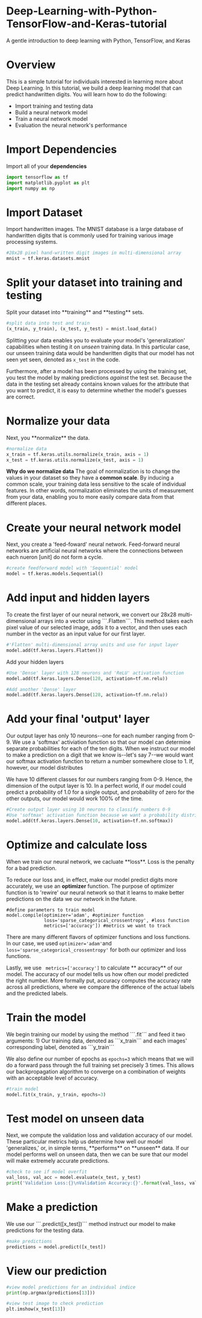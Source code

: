 # Deep-Learning-with-Python-TensorFlow-and-Keras-tutorial
A gentle introduction to deep learning with Python, TensorFlow, and Keras

<h1>Overview</h1>
This is a simple tutorial for individuals interested in learning more about Deep Learning. In this tutorial, we build a deep learning model that can predict handwritten digits. You will learn how to do the following:


* Import training and testing data
* Build a neural network model
* Train a neural network model
* Evaluation the neural network's performance


<h1>Import Dependencies</h1>

Import all of your **dependencies**

```python
import tensorflow as tf
import matplotlib.pyplot as plt
import numpy as np
```

<h1>Import Dataset</h1>

Import handwritten images. The MNIST database is a large database of handwritten digits that is commonly used for training various image processing systems.
```python
#28x28 pixel hand-written digit images in multi-dimensional array
mnist = tf.keras.datasets.mnist 
```

<h1>Split your dataset into training and testing</h1>
Split your dataset into **training** and **testing** sets.

```python
#split data into test and train
(x_train, y_train), (x_test, y_test) = mnist.load_data()
```

Splitting your data enables you to evaluate your model's 'generalization' capabilities when testing it on *unseen* training data. In this particular case, our unseen training data would be handwritten digits that our model has not seen yet seen, denoted as ```x_test``` in the code.

Furthermore, after a model has been processed by using the training set, you test the model by making predictions *against* the test set. Because the data in the testing set already contains known values for the attribute that you want to predict, it is easy to determine whether the model's guesses are correct.

<h1>Normalize your data</h1>
Next, you **normalize** the data.

```python
#normalize data
x_train = tf.keras.utils.normalize(x_train, axis = 1)
x_test = tf.keras.utils.normalize(x_test, axis = 1)
```

**Why do we normalize data**
The goal of normalization is to change the values in your dataset so they have a **common scale**. By inducing a common scale, your training data less sensitive to the scale of individual features. In other words, normalization eliminates the units of measurement from your data, enabling you to more easily compare data from that different places.

<h1>Create your neural network model</h1>
Next, you create a 'feed-foward' neural network. Feed-forward neural networks are artificial neural networks where the connections between each nueron [unit] do not form a cycle.

```python
#create feedforward model with 'Sequential' model
model = tf.keras.models.Sequential()
```

<h1>Add input and hidden layers</h1>
To create the first layer of our neural network, we convert our 28x28 multi-dimensional arrays into a vector using ```.Flatten```. This method takes each pixel value of our selected image, adds it to a vector, and then uses each number in the vector as an input value for our first layer.

```python
#'Flatten' multi-dimensional array units and use for input layer 
model.add(tf.keras.layers.Flatten())
```
Add your hidden layers
```python
#Use 'Dense' layer with 128 neurons and 'ReLU' activation function
model.add(tf.keras.layers.Dense(128, activation=tf.nn.relu))

#Add another 'Dense' layer
model.add(tf.keras.layers.Dense(128, activation=tf.nn.relu))
```

<h1>Add your final 'output' layer</h1>
Our output layer has only 10 neurons--one for each number ranging from 0-9. We use a 'softmax' activiation function so that our model can determine separate probabilities for each of the ten digits. When we instruct our model to make a prediction on a digit that we know is--let's say 7--we would want our softmax activation function to return a number somewhere close to 1. If, however, our model distributes  

We have 10 different classes for our numbers ranging from 0-9. Hence, the dimension of the output layer is 10. In a perfect world, if our model could predict a probability of 1.0 for a single output, and probability of zero for the other outputs, our model would work 100% of the time.

```python
#Create output layer using 10 neurons to classify numbers 0-9
#Use 'softmax' activation function because we want a probability distribution
model.add(tf.keras.layers.Dense(10, activation=tf.nn.softmax))
```

<h1>Optimize and calculate loss</h1>
When we train our neural network, we cacluate **loss**. Loss is the penalty for a bad prediction. 

To reduce our loss and, in effect, make our model predict digits more accurately, we use an **optimizer** function. The purpose of optimizer function is to 'rewire' our neural network so that it learns to make better predictions on the data we our network in the future. 

```
#define parameters to train model
model.compile(optimizer='adam', #optimizer function
              loss='sparse_categorical_crossentropy', #loss function
              metrics=['accuracy']) #metrics we want to track
```

There are many different flavors of optimizer functions and loss functions. In our case, we used ```optimizer='adam'```and ```loss='sparse_categorical_crossentropy'``` for both our optimizer and loss functions. 

Lastly, we use ``` metrics=['accuracy']``` to calculate ** accuracy** of our model. The accuracy of our model tells us how often our model predicted the right number. More formally put, accuracy computes the accuracy rate across all predictions, where we compare the difference of the actual labels and the predicted labels.


<h1>Train the model</h1>
We begin training our model by using the method ```.fit``` and feed it two arguments: 1) Our training data, denoted as ```x_train``` and each images' corresponding label, denoted as ```y_train```

We also define our number of epochs as ```epochs=3``` which means that we will do a forward pass through the full training set precisely 3 times. This allows our backpropagation algorithm to converge on a combination of weights with an acceptable level of accuracy.

```python
#train model
model.fit(x_train, y_train, epochs=3)
```

<h1>Test model on unseen data</h1>
Next, we compute the validation loss and validation accuracy of our model. These particular metrics help us determine how well our model 'generalizes,' or, in simple terms, **performs** on **unseen** data. If our model performs well on unseen data, then we can be sure that our model will make extremely accurate predictions. 

```python
#check to see if model overfit
val_loss, val_acc = model.evaluate(x_test, y_test)
print('Validation Loss:{}\nValidation Accuracy:{}'.format(val_loss, val_acc))
```

<h1>Make a prediction</h1>
We use our ```.predict([x_test])``` method instruct our model to make predictions for the testing data. 

``` python
#make predictions
predictions = model.predict([x_test])
```

<h1>View our prediction</h1>

```python
#view model predictions for an individual indice
print(np.argmax(predictions[13]))

#view test image to check prediction
plt.imshow(x_test[13])
```
